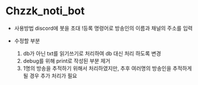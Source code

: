 # Chzzk_noti_bot
- 사용방법
  discord에 봇을 초대
  !등록 명령어로 방송인의 이름과 채널의 주소를 입력

- 수정할 부분
  1. db가 아닌 txt를 읽기쓰기로 처리하여 db 대신 처리 하도록 변경
  2. debug를 위해 print로 작성된 부분 제거
  3. 1명의 방송을 추적하기 위해서 처리하였지만, 추후 여러명의 방송인을 추적하게 될 경우 추가 처리가 필요
